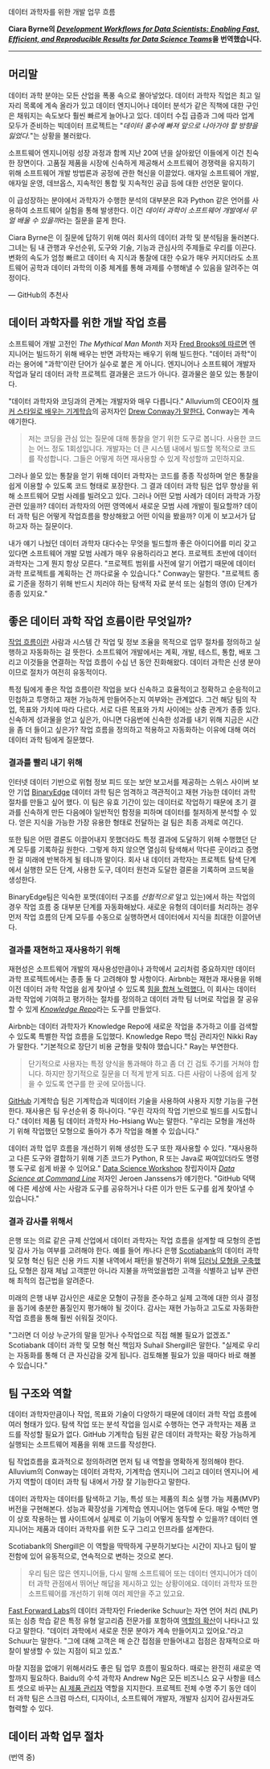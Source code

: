 데이터 과학자를 위한 개발 업무 흐름  
  
**Ciara Byrne의 [*Development Workflows for Data Scientists: Enabling Fast, Efficient, and Reproducible Results for Data Science Teams*](https://resources.github.com/downloads/development-workflows-data-scientists.pdf)을 번역했습니다.**
  
  
- - -
  
## 머리말  

데이터 과학 분야는 모든 산업을 폭풍 속으로 몰아넣었다. 데이터 과학자 직업은 최고 일자리 목록에 계속 올라가 있고 데이터 엔지니어나 데이터 분석가 같은 직책에 대한 구인은 채워지는 속도보다 훨씬 빠르게 늘어나고 있다. 데이터 수집 급증과 그에 따라 업계 모두가 준비하는 빅데이터 프로젝트는 "*데이터 홍수에 빠져 앞으로 나아가야 할 방향을 잃었다.*"는 상황을 불러왔다.  

소프트웨어 엔지니어링 성장 과정과 함께 지난 20여 년을 살아왔던 이들에게 이건 친숙한 장면이다. 고품질 제품을 시장에 신속하게 제공해서 소프트웨어 경쟁력을 유지하기 위해 소프트웨어 개발 방법론과 공정에 관한 혁신을 이끌었다. 애자일 소프트웨어 개발, 애자일 운영, 데브옵스, 지속적인 통합 및 지속적인 공급 등에 대한 선언문 말이다.  

이 급성장하는 분야에서 과학자가 수행한 분석의 대부분은 R과 Python 같은 언어를 사용하여 소프트웨어 실험을 통해 발생한다. 이건 *데이터 과학이 소프트웨어 개발에서 무얼 배울 수 있을까*라는 질문을 묻게 한다.

Ciara Byrne은 이 질문에 답하기 위해 여러 회사의 데이터 과학 및 분석팀을 둘러본다. 그녀는 팀 내 관행과 우선순위, 도구와 기술, 기능과 관심사의 주제들로 우리를 이끈다. 변화의 속도가 엄청 빠르고 데이터 속 지식과 통찰에 대한 수요가 매우 커지더라도 소프트웨어 공학과 데이터 과학의 이중 체계를 통해 과제를 수행해낼 수 있음을 알려주는 여정이다.  

— GitHub의 추천사    

## 데이터 과학자를 위한 개발 작업 흐름  

소프트웨어 개발 고전인 *The Mythical Man Month* 저자 [Fred Brooks에 따르면](https://www.fastcompany.com/3023543/why-good-programming-projects-go-bad?show_rev_content) 엔지니어는 빌드하기 위해 배우는 반면 과학자는 배우기 위해 빌드한다. "데이터 과학"이라는 용어에 "과학'이란 단어가 실수로 붙은 게 아니다. 엔지니어나 소프트웨어 개발자 작업과 달리 데이터 과학 프로젝트 결과물은 코드가 아니다. 결과물은 쓸모 있는 통찰이다.   

"데이터 과학자와 코딩과의 관계는 개발자와 매우 다릅니다." Alluvium의 CEO이자 [해커 스타일로 배우는 기계학습](http://shop.oreilly.com/product/0636920018483.do)의 공저자인 [Drew Conway가 말한다.](https://www.fastcompany.com/3016160/what-hackers-should-know-about-machine-learning?show_rev_content) Conway는 계속 얘기한다.  

> 저는 코딩을 관심 있는 질문에 대해 통찰을 얻기 위한 도구로 봅니다. 사용한 코드는 어느 정도 1회성입니다. 개발자는 더 큰 시스템 내에서 빌드할 목적으로 코드를 작성합니다. 그들은 어떻게 하면 재사용할 수 있게 작성할까 고민하지요.  

그러나 쓸모 있는 통찰을 얻기 위해 데이터 과학자는 코드를 종종 작성하며 얻은 통찰을 쉽게 이용할 수 있도록 코드 형태로 포장한다. 그 결과 데이터 과학 팀은 업무 향상을 위해 소프트웨어 모범 사례를 빌려오고 있다. 그러나 어떤 모범 사례가 데이터 과학과 가장 관련 있을까? 데이터 과학자의 어떤 영역에서 새로운 모범 사례 개발이 필요할까? 데이터 과학 팀은 어떻게 작업흐름을 향상해왔고 어떤 이익을 봤을까? 이게 이 보고서가 답하고자 하는 질문이다.  

내가 얘기 나눴던 데이터 과학자 대다수는 무엇을 빌드할까 좋은 아이디어를 미리 갖고 있다면 소프트웨어 개발 모범 사례가 매우 유용하리라고 본다. 프로젝트 초반에 데이터 과학자는 그게 뭔지 항상 모른다. "프로젝트 범위를 사전에 알기 어렵기 때문에 데이터 과학 프로젝트를 계획하는 건 까다로울 수 있습니다." Conway는 말한다. "프로젝트 종료 기준을 정하기 위해 반드시 치러야 하는 탐색적 자료 분석 또는 실험의 영(0) 단계가 종종 있지요."  

## 좋은 데이터 과학 작업 흐름이란 무엇일까?  

[작업 흐름이란](http://www.pnmsoft.com/resources/bpm-tutorial/workflow-tutorial/) 사람과 시스템 간 작업 및 정보 조율을 목적으로 업무 절차를 정의하고 실행하고 자동화하는 걸 뜻한다. 소프트웨어 개발에서는 계획, 개발, 테스트, 통합, 배포 그리고 이것들을 연결하는 작업 흐름이 수십 년 동안 진화해왔다. 데이터 과학은 신생 분야이므로 절차가 여전히 유동적이다.  

특정 팀에게 좋은 작업 흐름이란 작업을 보다 신속하고 효율적이고 정확하고 순응적이고 민첩하고 투명하고 재현 가능하게 만들어주는지 여부와는 관계없다. 그건 해당 팀의 작업, 목표와 가치에 따라 다르다. 서로 다른 목표와 가치 사이에는 상충 관계가 종종 있다. 신속하게 성과물을 얻고 싶은가, 아니면 다음번에 신속한 성과를 내기 위해 지금은 시간을 좀 더 들이고 싶은가? 작업 흐름을 정의하고 적용하고 자동화하는 이유에 대해 여러 데이터 과학 팀에게 질문했다.  

### 결과를 빨리 내기 위해  

인터넷 데이터 기반으로 위협 정보 피드 또는 보안 보고서를 제공하는 스위스 사이버 보안 기업 [BinaryEdge](https://www.binaryedge.io/) 데이터 과학 팀은 엄격하고 객관적이고 재현 가능한 데이터 과학 절차를 만들고 싶어 했다. 이 팀은 유효 기간이 있는 데이터로 작업하기 때문에 초기 결과를 신속하게 만든 다음에야 일반적인 함정을 피하며 데이터를 철저하게 분석할 수 있다. 얻은 지식을 가능한 가장 유용한 형태로 전달하는 걸 팀은 최종 과제로 여긴다.   

또한 팀은 어떤 결론도 이끌어내지 못했더라도 특정 결과에 도달하기 위해 수행했던 단계 모두를 기록하길 원한다. 그렇게 하지 않으면 열심히 탐색해서 막다른 곳이라고 증명한 걸 미래에 반복하게 될 테니까 말이다. 회사 내 데이터 과학자는 프로젝트 탐색 단계에서 실행한 모든 단계, 사용한 도구, 데이터 원천과 도달한 결론을 기록하며 코드북을 생성한다.  

BinaryEdge팀은 익숙한 포맷(데이터 구조를 *선험적으로* 알고 있는)에서 하는 작업의 경우 작업 흐름 중 대부분 단계를 자동화해놨다. 새로운 유형의 데이터를 처리하는 경우 먼저 작업 흐름의 단계 모두를 수동으로 실행하면서 데이터에서 지식을 최대한 이끌어낸다.  

### 결과를 재현하고 재사용하기 위해  

재현성은 소프트웨어 개발의 재사용성만큼이나 과학에서 교리처럼 중요하지만 데이터 과학 프로젝트에서는 종종 둘 다 고려해야 할 사항이다. Airbnb는 재현과 재사용을 위해 이전 데이터 과학 작업을 쉽게 찾아낼 수 있도록 [힘을 합쳐 노력했다.](https://medium.com/airbnb-engineering/scaling-knowledge-at-airbnb-875d73eff091) 이 회사는 데이터 과학 작업에 기여하고 평가하는 절차를 정의하고 데이터 과학 팀 너머로 작업을 잘 공유할 수 있게 [*Knowledge Repo*](https://github.com/airbnb/knowledge-repo)라는 도구를 만들었다.   

Airbnb는 데이터 과학자가 Knowledge Repo에 새로운 작업을 추가하고 이를 검색할 수 있도록 특별한 작업 흐름을 도입했다. Knowledge Repo 핵심 관리자인 Nikki Ray가 말한다. "기본적으로 장단기 비용 균형을 맞춰야 했습니다." Ray는 부연한다.

> 단기적으로 사용자는 특정 양식을 통과해야 하고 좀 더 긴 검토 주기를 거쳐야 합니다. 하지만 장기적으로 질문을 더 적게 받게 되죠. 다른 사람이 나중에 쉽게 찾을 수 있도록 연구를 한 곳에 모아둡니다.  

[GitHub](https://github.com/) 기계학습 팀은 기계학습과 빅데이터 기술을 사용하여 사용자 지향 기능을 구현한다. 재사용은 팀 우선순위 중 하나이다. "우린 각자의 작업 기반으로 빌드를 시도합니다." 데이터 제품 팀 데이터 과학자 Ho-Hsiang Wu는 말한다. "우리는 모형을 개선하기 위해 작업했던 모형으로 돌아가 추가 작업을 해볼 수 있습니다."  

데이터 과학 업무 흐름을 개선하기 위해 생성한 도구 또한 재사용할 수 있다. "재사용하고 다른 도구와 결합하기 위해 기존 코드가 Python, R 또는 Java로 짜여있더라도 명령행 도구로 쉽게 바꿀 수 있어요." [Data Science Workshop](https://datascienceworkshops.com/) 창립자이자 [*Data Science at Command Line*](https://resources.github.com/downloads/development-workflows-data-scientists.pdf) 저자인 Jeroen Janssens가 얘기한다. "GitHub 덕택에 다른 세상에 사는 사람과 도구를 공유하거나 다른 이가 만든 도구를 쉽게 찾아낼 수 있습니다."  

### 결과 감사를 위해서  

은행 또는 의료 같은 규제 산업에서 데이터 과학자는 작업 흐름을 설계할 때 모형의 준법 및 감사 가능 여부를 고려해야 한다. 예를 들어 캐나다 은행 [Scotiabank](http://www.scotiabank.com/gls/en/index.html#about)의 데이터 과학 및 모형 혁신 팀은 신용 카드 지불 내역에서 패턴을 발견하기 위해 [딥러닝 모형을 구축했다.](https://blogs.wsj.com/cio/2017/02/06/scotiabank-deploys-deep-learning-to-improve-credit-card-collections/) 모형은 잠재 체납 고객뿐만 아니라 지불을 까먹었을법한 고객을 식별하고 납부 관련해 최적의 접근법을 알려준다.  

미래의 은행 내부 감사인은 새로운 모형이 규정을 준수하고 실제 고객에 대한 의사 결정을 돕기에 충분한 품질인지 평가해야 될 것이다. 감사는 재현 가능하고 고도로 자동화한 작업 흐름을 통해 훨씬 쉬워질 것이다.    

"그러면 더 이상 누군가의 말을 믿거나 수작업으로 직접 해볼 필요가 없겠죠." Scotiabank 데이터 과학 및 모형 혁신 책임자 Suhail Shergill은 말한다. "실제로 우리는 자동화를 통해 더 큰 자신감을 갖게 됩니다. 검토해볼 필요가 있을 때마다 바로 해볼 수 있습니다."  

## 팀 구조와 역할  

데이터 과학자만큼이나 작업, 목표와 기술이 다양하기 때문에 데이터 과학 작업 흐름에 여러 형태가 있다. 탐색 작업 또는 분석 작업을 임시로 수행하는 연구 과학자는 제품 코드를 작성할 필요가 없다. GitHub 기계학습 팀원 같은 데이터 과학자는 확장 가능하게 실행되는 소프트웨어 제품을 위해 코드를 작성한다.  

팀 작업흐름을 효과적으로 정의하려면 먼저 팀 내 역할을 명확하게 정의해야 한다. Alluvium의 Conway는 데이터 과학자, 기계학습 엔지니어 그리고 데이터 엔지니어 세 가지 역할이 데이터 과학 팀 내에서 가장 잘 기능한다고 말한다.  

데이터 과학자는 데이터를 탐색하고 기능, 특성 또는 제품의 최소 실행 가능 제품(MVP) 버전을 구현해본다. 성능과 확장성을 기계학습 엔지니어는 염두에 둔다. 매일 수백만 명이 상호 작용하는 웹 사이트에서 실제로 이 기능이 어떻게 동작할 수 있을까? 데이터 엔지니어는 제품과 데이터 과학자를 위한 도구 그리고 인프라를 설계한다.  

Scotiabank의 Shergill은 이 역할을 딱딱하게 구분하기보다는 시간이 지나고 팀이 발전함에 있어 유동적으로, 연속적으로 변하는 것으로 본다.

> 우리 팀은 많은 엔지니어들, 다시 말해 소프트웨어 또는 데이터 엔지니어가 데이터 과학 관점에서 뛰어난 해답을 제시하고 있는 상황이에요. 데이터 과학자 또한 소프트웨어를 개선하기 위해 여러 제안을 주고 있고요.  

[Fast Forward Labs](https://www.fastforwardlabs.com/)의 데이터 과학자인 Friederike Schuur는 자연 언어 처리 (NLP) 또는 심층 학습 같은 특정 유형 알고리즘 전문가를 포함하여 [역할의 확산](http://blog.fastforwardlabs.com/2017/01/10/five-trends-we-expect-to-come-to-fruition-in-2017.html)이 나타나고 있다고 말한다. "데이터 과학에서 새로운 전문 분야가 계속 만들어지고 있어요."라고 Schuur는 말한다. "그에 대해 고객은 매 순간 접점을 만들어내고 접점은 잠재적으로 마찰이 발생할 수 있는 지점이 되고 있죠."  

마찰 지점을 없애기 위해서라도 좋은 팀 업무 흐름이 필요하다. 때로는 완전히 새로운 역할까지 필요하다. Baidu의 수석 과학자 Andrew Ng은 모든 비즈니스 요구 사항을 테스트 셋으로 바꾸는 [AI 제품 관리자](https://www.youtube.com/watch?v=eyovmAtoUx0&feature=youtu.be) 역할을 지지한다. 프로젝트 전체 수명 주기 동안 데이터 과학 팀은 스크럼 마스터, 디자이너, 소프트웨어 개발자, 개발자 심지어 감사원과도 협력할 수 있다.

## 데이터 과학 업무 절차

(번역 중)

